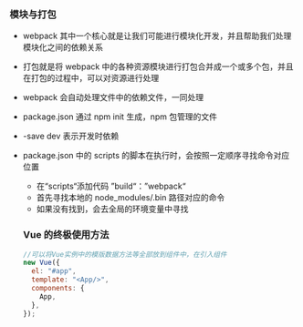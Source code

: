 ### 模块与打包

- webpack 其中一个核心就是让我们可能进行模块化开发，并且帮助我们处理模块化之间的依赖关系
- 打包就是将 webpack 中的各种资源模块进行打包合并成一个或多个包，并且在打包的过程中，可以对资源进行处理
- webpack 会自动处理文件中的依赖文件，一同处理
- package.json 通过 npm init 生成，npm 包管理的文件
- -save dev 表示开发时依赖
- package.json 中的 scripts 的脚本在执行时，会按照一定顺序寻找命令对应位置

  - 在“scripts“添加代码 ”build“：”webpack“
  - 首先寻找本地的 node_modules/.bin 路径对应的命令
  - 如果没有找到，会去全局的环境变量中寻找

  ### Vue 的终极使用方法

  ```js
  //可以将Vue实例中的模版数据方法等全部放到组件中，在引入组件
  new Vue({
    el: "#app",
    template: "<App/>",
    components: {
      App,
    },
  });
  ```
